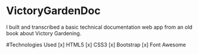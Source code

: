 # VictoryGardenDoc

I built and transcribed a basic technical documentation web app from an old book about Victory Gardening. 

#Technologies Used
[x] HTML5
[x] CSS3
[x] Bootstrap
[x] Font Awesome




